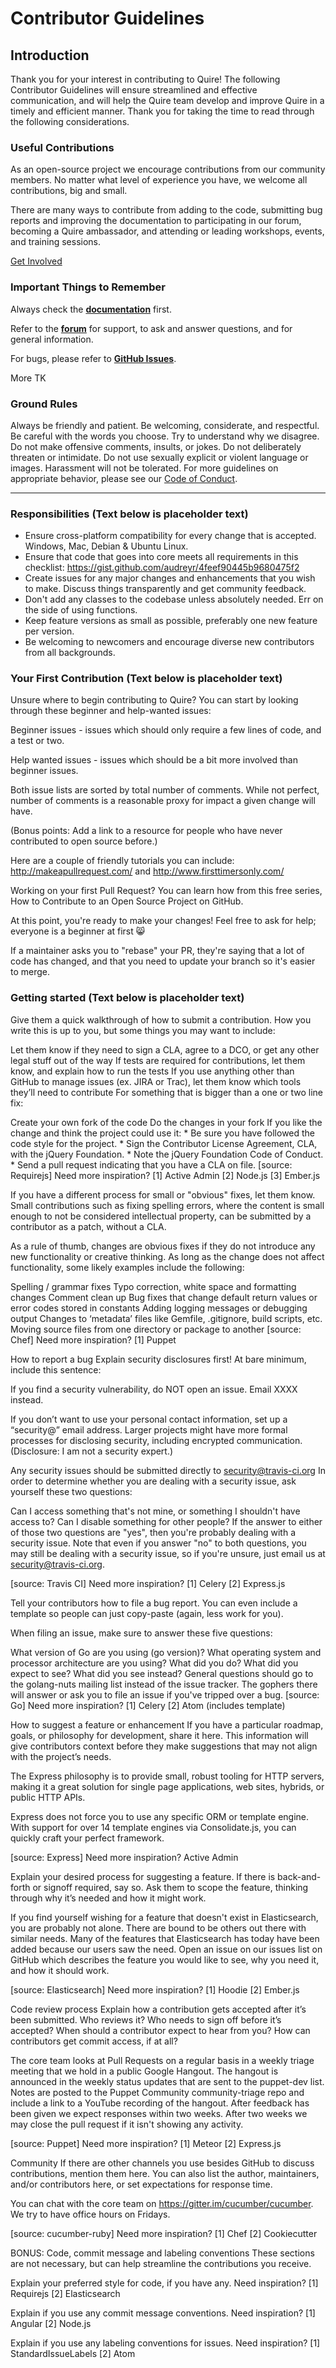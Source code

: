 # Contributor Guidelines

## Introduction

Thank you for your interest in contributing to Quire! The following Contributor Guidelines will ensure streamlined and effective communication, and will help the Quire team develop and improve Quire in a timely and efficient manner. Thank you for taking the time to read through the following considerations.

### Useful Contributions

As an open-source project we encourage contributions from our community members. No matter what level of experience you have, we welcome all contributions, big and small.

There are many ways to contribute from adding to the code, submitting bug reports and improving the documentation to participating in our forum, becoming a Quire ambassador, and attending or leading workshops, events, and training sessions.

<div class="action-button">

[Get Involved](/community/join-us/)
</div>

### Important Things to Remember

Always check the **[documentation](https://quire/getty.edu/documentation)** first.

Refer to the **[forum](/community/forum/)** for support, to ask and answer questions, and for general information.

For bugs, please refer to **[GitHub Issues](https://github.com/gettypubs/quire/issues)**.

More TK

### Ground Rules

Always be friendly and patient. Be welcoming, considerate, and respectful. Be careful with the words you choose. Try to understand why we disagree. Do not make offensive comments, insults, or jokes. Do not deliberately threaten or intimidate. Do not use sexually explicit or violent language or images. Harassment will not be tolerated.  For more guidelines on appropriate behavior, please see our [Code of Conduct](https://quire/getty.edu/community/code-of-conduct).

-----------

### Responsibilities (**Text below is placeholder text**)

- Ensure cross-platform compatibility for every change that is accepted. Windows, Mac, Debian & Ubuntu Linux.
- Ensure that code that goes into core meets all requirements in this checklist: https://gist.github.com/audreyr/4feef90445b9680475f2
- Create issues for any major changes and enhancements that you wish to make. Discuss things transparently and get community feedback.
- Don't add any classes to the codebase unless absolutely needed. Err on the side of using functions.
- Keep feature versions as small as possible, preferably one new feature per version.
- Be welcoming to newcomers and encourage diverse new contributors from all backgrounds.

### Your First Contribution (**Text below is placeholder text**)

Unsure where to begin contributing to Quire? You can start by looking through these beginner and help-wanted issues:

Beginner issues - issues which should only require a few lines of code, and a test or two.

Help wanted issues - issues which should be a bit more involved than beginner issues.

Both issue lists are sorted by total number of comments. While not perfect, number of comments is a reasonable proxy for impact a given change will have.

(Bonus points: Add a link to a resource for people who have never contributed to open source before.)

Here are a couple of friendly tutorials you can include: http://makeapullrequest.com/ and http://www.firsttimersonly.com/

Working on your first Pull Request? You can learn how from this free series, How to Contribute to an Open Source Project on GitHub.

At this point, you're ready to make your changes! Feel free to ask for help; everyone is a beginner at first 😸

If a maintainer asks you to "rebase" your PR, they're saying that a lot of code has changed, and that you need to update your branch so it's easier to merge.

### Getting started (**Text below is placeholder text**)

Give them a quick walkthrough of how to submit a contribution. How you write this is up to you, but some things you may want to include:

Let them know if they need to sign a CLA, agree to a DCO, or get any other legal stuff out of the way
If tests are required for contributions, let them know, and explain how to run the tests
If you use anything other than GitHub to manage issues (ex. JIRA or Trac), let them know which tools they’ll need to contribute
For something that is bigger than a one or two line fix:

Create your own fork of the code
Do the changes in your fork
If you like the change and think the project could use it: * Be sure you have followed the code style for the project. * Sign the Contributor License Agreement, CLA, with the jQuery Foundation. * Note the jQuery Foundation Code of Conduct. * Send a pull request indicating that you have a CLA on file.
[source: Requirejs] Need more inspiration? [1] Active Admin [2] Node.js [3] Ember.js

If you have a different process for small or "obvious" fixes, let them know.
Small contributions such as fixing spelling errors, where the content is small enough to not be considered intellectual property, can be submitted by a contributor as a patch, without a CLA.

As a rule of thumb, changes are obvious fixes if they do not introduce any new functionality or creative thinking. As long as the change does not affect functionality, some likely examples include the following:

Spelling / grammar fixes
Typo correction, white space and formatting changes
Comment clean up
Bug fixes that change default return values or error codes stored in constants
Adding logging messages or debugging output
Changes to ‘metadata’ files like Gemfile, .gitignore, build scripts, etc.
Moving source files from one directory or package to another
[source: Chef] Need more inspiration? [1] Puppet

How to report a bug
Explain security disclosures first!
At bare minimum, include this sentence:

If you find a security vulnerability, do NOT open an issue. Email XXXX instead.

If you don’t want to use your personal contact information, set up a “security@” email address. Larger projects might have more formal processes for disclosing security, including encrypted communication. (Disclosure: I am not a security expert.)

Any security issues should be submitted directly to security@travis-ci.org In order to determine whether you are dealing with a security issue, ask yourself these two questions:

Can I access something that's not mine, or something I shouldn't have access to?
Can I disable something for other people?
If the answer to either of those two questions are "yes", then you're probably dealing with a security issue. Note that even if you answer "no" to both questions, you may still be dealing with a security issue, so if you're unsure, just email us at security@travis-ci.org.

[source: Travis CI] Need more inspiration? [1] Celery [2] Express.js

Tell your contributors how to file a bug report.
You can even include a template so people can just copy-paste (again, less work for you).

When filing an issue, make sure to answer these five questions:

What version of Go are you using (go version)?
What operating system and processor architecture are you using?
What did you do?
What did you expect to see?
What did you see instead? General questions should go to the golang-nuts mailing list instead of the issue tracker. The gophers there will answer or ask you to file an issue if you've tripped over a bug.
[source: Go] Need more inspiration? [1] Celery [2] Atom (includes template)

How to suggest a feature or enhancement
If you have a particular roadmap, goals, or philosophy for development, share it here.
This information will give contributors context before they make suggestions that may not align with the project’s needs.

The Express philosophy is to provide small, robust tooling for HTTP servers, making it a great solution for single page applications, web sites, hybrids, or public HTTP APIs.

Express does not force you to use any specific ORM or template engine. With support for over 14 template engines via Consolidate.js, you can quickly craft your perfect framework.

[source: Express] Need more inspiration? Active Admin

Explain your desired process for suggesting a feature.
If there is back-and-forth or signoff required, say so. Ask them to scope the feature, thinking through why it’s needed and how it might work.

If you find yourself wishing for a feature that doesn't exist in Elasticsearch, you are probably not alone. There are bound to be others out there with similar needs. Many of the features that Elasticsearch has today have been added because our users saw the need. Open an issue on our issues list on GitHub which describes the feature you would like to see, why you need it, and how it should work.

[source: Elasticsearch] Need more inspiration? [1] Hoodie [2] Ember.js

Code review process
Explain how a contribution gets accepted after it’s been submitted.
Who reviews it? Who needs to sign off before it’s accepted? When should a contributor expect to hear from you? How can contributors get commit access, if at all?

The core team looks at Pull Requests on a regular basis in a weekly triage meeting that we hold in a public Google Hangout. The hangout is announced in the weekly status updates that are sent to the puppet-dev list. Notes are posted to the Puppet Community community-triage repo and include a link to a YouTube recording of the hangout. After feedback has been given we expect responses within two weeks. After two weeks we may close the pull request if it isn't showing any activity.

[source: Puppet] Need more inspiration? [1] Meteor [2] Express.js

Community
If there are other channels you use besides GitHub to discuss contributions, mention them here. You can also list the author, maintainers, and/or contributors here, or set expectations for response time.

You can chat with the core team on https://gitter.im/cucumber/cucumber. We try to have office hours on Fridays.

[source: cucumber-ruby] Need more inspiration? [1] Chef [2] Cookiecutter

BONUS: Code, commit message and labeling conventions
These sections are not necessary, but can help streamline the contributions you receive.

Explain your preferred style for code, if you have any.
Need inspiration? [1] Requirejs [2] Elasticsearch

Explain if you use any commit message conventions.
Need inspiration? [1] Angular [2] Node.js

Explain if you use any labeling conventions for issues.
Need inspiration? [1] StandardIssueLabels [2] Atom
